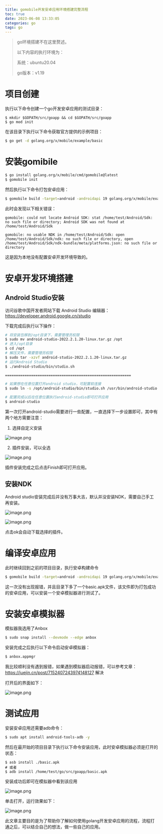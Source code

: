 ```yaml
---
title: gomobile开发安卓应用环境搭建完整流程
toc: true
date: 2023-06-08 13:33:05
categories: go
tags: go
---
```


> go环境搭建不在这里赘述。
>
> 以下内容的执行环境为：
>
> 系统：ubuntu20.04
>
> go版本：v1.19

# 项目创建

执行以下命令创建一个go开发安卓应用的测试目录：

```bsah
$ mkdir $GOPATH/src/goapp && cd $GOPATH/src/goapp
$ go mod init
```

在该目录下执行以下命令获取官方提供的示例项目：

```bash
$ go get -d golang.org/x/mobile/example/basic
```

# 安装gomibile

```bash
$ go install golang.org/x/mobile/cmd/gomobile@latest
$ gomobile init
```

然后执行以下命令打包安卓应用：

```bash
$ gomobile build -target=android -androidapi 19 golang.org/x/mobile/example/basic
```

此时会发现以下相关错误：

    gomobile: could not locate Android SDK: stat /home/test/Android/Sdk: no such file or directory; Android SDK was not found at /home/test/Android/Sdk

    gomobile: no usable NDK in /home/test/Android/Sdk: open /home/test/Android/Sdk/ndk: no such file or directory, open /home/test/Android/Sdk/ndk-bundle/meta/platforms.json: no such file or directory

这是因为本地没有配置安卓开发环境导致的。

# 安卓开发环境搭建

## Android Studio安装

访问谷歌中国开发者网站下载 Android Studio 编辑器：<https://developer.android.google.cn/studio>

下载完成后执行以下操作：

```bash
# 将安装包移到/opt目录下，需要管理员权限
$ sudo mv android-studio-2022.2.1.20-linux.tar.gz /opt
# 进入/opt目录
$ cd /opt
# 解压文件，需要管理员权限
$ sudo tar -xzvf android-studio-2022.2.1.20-linux.tar.gz
# 运行Android Studio
$ ./android-studio/bin/studio.sh

==========================================================

# 如果想在任意位置打开android studio，可配置软连接
$ sudo ln -s /opt/android-studio/bin/studio.sh /usr/bin/android-studio

# 配置完成以后在任意位置执行android-studio即可打开应用
$ android-studio
```

第一次打开android-studio需要进行一些配置，一直选择下一步设置即可，其中有两个地方需要注意：

1.  选择自定义安装

![image.png](https://p3-juejin.byteimg.com/tos-cn-i-k3u1fbpfcp/ff6726dec7c44037bcedd07064fa7050~tplv-k3u1fbpfcp-watermark.image?)

2.  插件安装，可以全选

![image.png](https://p9-juejin.byteimg.com/tos-cn-i-k3u1fbpfcp/ecf62541fd1343e9a952444c91f418a2~tplv-k3u1fbpfcp-watermark.image?)

插件安装完成之后点击Finish即可打开应用。

## 安装NDK

Android studio安装完成后并没有万事大吉，默认并没安装NDK，需要自己手工再安装。

![image.png](https://p1-juejin.byteimg.com/tos-cn-i-k3u1fbpfcp/b7f3ae9976b04abaad1491894d82d356~tplv-k3u1fbpfcp-watermark.image?)

![image.png](https://p1-juejin.byteimg.com/tos-cn-i-k3u1fbpfcp/040bf7ba8aa54a4285b2f2996774a5b0~tplv-k3u1fbpfcp-watermark.image?)

点击ok会自动下载选择的插件。

# 编译安卓应用

此时继续回到之前的项目目录，执行安卓构建命令

```bash
$ gomobile build -target=android -androidapi 19 golang.org/x/mobile/example/basic
```

这一次没有出现报错，并且目录下多了一个basic.apk文件，该文件即为打包成功的安卓应用，可以安装一个安卓模拟器进行测试了。

# 安装安卓模拟器

模拟器我选用了Anbox

```bash
$ sudo snap install --devmode --edge anbox
```

安装完成之后执行以下命令启动安卓模拟器：

```bash
$ anbox.appmgr
```

我比较顺利没有遇到报错，如果遇到模拟器启动报错，可以参考文章：<https://juejin.cn/post/7152407243974148127> 解决

打开后的界面如下：


![image.png](https://p6-juejin.byteimg.com/tos-cn-i-k3u1fbpfcp/279fd239661844cd8ec94a9449b20cb1~tplv-k3u1fbpfcp-watermark.image?)

# 测试应用

安装安卓应用还需要adb命令：

```bash
$ sudo apt install android-tools-adb -y
```

然后在最开始的项目目录下执行以下命令安装应用，此时安卓模拟器必须是打开的状态：

```bahs
$ asb install ./basic.apk
# 或者
$ adb install /home/test/go/src/goapp/basic.apk
```

安装成功后即可在模拟器中看到该应用


![image.png](https://p3-juejin.byteimg.com/tos-cn-i-k3u1fbpfcp/b43efa40ce324a9caf8b08ae2759d9d5~tplv-k3u1fbpfcp-watermark.image?)

单击打开，运行效果如下：

![image.png](https://p3-juejin.byteimg.com/tos-cn-i-k3u1fbpfcp/902dd6d8b0064000b929cde2f445f482~tplv-k3u1fbpfcp-watermark.image?)

此文章主要目的是为了帮助你了解如何使用golang开发安卓应用的流程，流程打通之后，可以结合自己的想法，做一些自己的应用。
